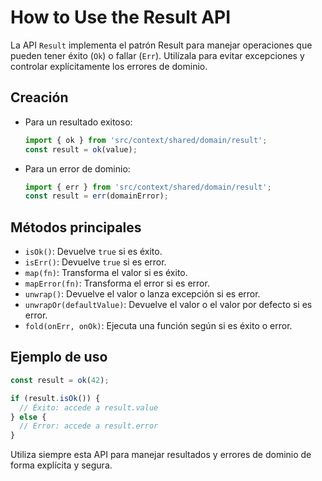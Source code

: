 # How to Use the Result API

La API `Result` implementa el patrón Result para manejar operaciones que pueden tener éxito (`Ok`) o fallar (`Err`). Utilízala para evitar excepciones y controlar explícitamente los errores de dominio.

## Creación

- Para un resultado exitoso:
  ```typescript
  import { ok } from 'src/context/shared/domain/result';
  const result = ok(value);
  ```
- Para un error de dominio:
  ```typescript
  import { err } from 'src/context/shared/domain/result';
  const result = err(domainError);
  ```

## Métodos principales

- `isOk()`: Devuelve `true` si es éxito.
- `isErr()`: Devuelve `true` si es error.
- `map(fn)`: Transforma el valor si es éxito.
- `mapError(fn)`: Transforma el error si es error.
- `unwrap()`: Devuelve el valor o lanza excepción si es error.
- `unwrapOr(defaultValue)`: Devuelve el valor o el valor por defecto si es error.
- `fold(onErr, onOk)`: Ejecuta una función según si es éxito o error.

## Ejemplo de uso

```typescript
const result = ok(42);

if (result.isOk()) {
  // Éxito: accede a result.value
} else {
  // Error: accede a result.error
}
```

Utiliza siempre esta API para manejar resultados y errores de dominio de forma explícita y segura.
